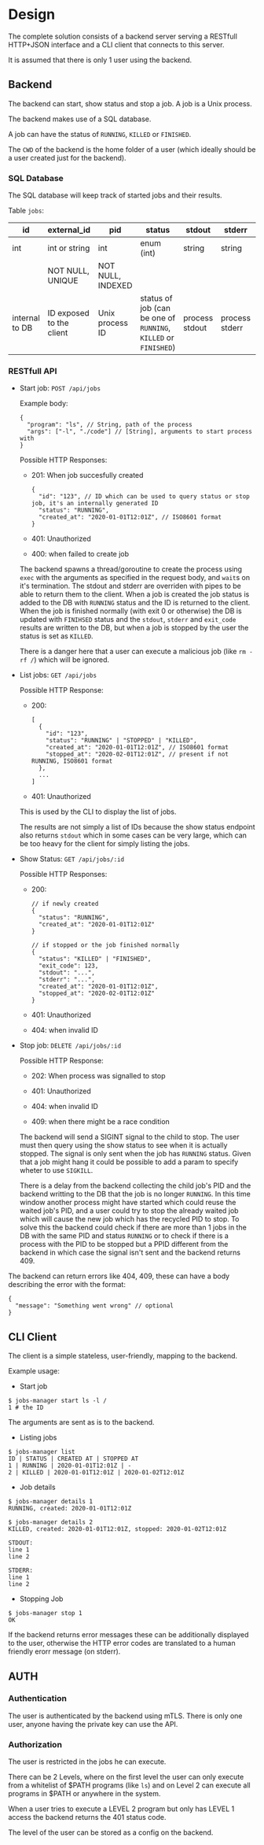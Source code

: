 # Design

The complete solution consists of a backend server serving a RESTfull HTTP+JSON interface and a CLI client that connects to this server. 

It is assumed that there is only 1 user using the backend.

## Backend

The backend can start, show status and stop a job. A job is a Unix process.

The backend makes use of a SQL database.

A job can have the status of `RUNNING`, `KILLED` or `FINISHED`.

The `CWD` of the backend is the home folder of a user (which ideally should be a user created just for the backend).

### SQL Database

The SQL database will keep track of started jobs and their results.

Table `jobs`:

| id | external_id | pid | status | stdout | stderr | exit_code | created_at | stopped_at |
| -- | ----------- | --- | ------ | ------ | ------ | --------- | ---------- | ------- |
| int | int or string | int | enum (int) | string | string | int | datetime | datetime
|     | NOT NULL, UNIQUE | NOT NULL, INDEXED | |||| NOT NULL, INDEXED | INDEXED
| internal to DB | ID exposed to the client | Unix process ID | status of job (can be one of `RUNNING`, `KILLED` or `FINISHED`) | process stdout | process stderr | process exit code when status `KILLED` or `FINISHED` | time when job started | time when job killed or finished


### RESTfull API

- Start job: `POST /api/jobs`

  Example body:
  ```
  {
    "program": "ls", // String, path of the process
    "args": ["-l", "./code"] // [String], arguments to start process with
  }
  ```

  Possible HTTP Responses:

  - 201: When job succesfully created
    ```
    {
      "id": "123", // ID which can be used to query status or stop job, it's an internally generated ID
      "status": "RUNNING",
      "created_at": "2020-01-01T12:01Z", // ISO8601 format
    }
    ```

  - 401: Unauthorized

  - 400: when failed to create job


  The backend spawns a thread/goroutine to create the process using `exec` with the arguments as specified in the request body, and `wait`s on it's termination. The stdout and stderr are overriden with pipes to be able to return them to the client. When a job is created the job status is added to the DB with `RUNNING` status and the ID is returned to the client. When the job is finished normally (with exit 0 or otherwise) the DB is updated with `FINIHSED` status and the `stdout`, `stderr` and `exit_code` results are written to the DB, but when a job is stopped by the user the status is set as `KILLED`.

  There is a danger here that a user can execute a malicious job (like `rm -rf /`) which will be ignored.

- List jobs: `GET /api/jobs`

  Possible HTTP Response:

  - 200:
    ```
    [
      {
        "id": "123",
        "status": "RUNNING" | "STOPPED" | "KILLED",
        "created_at": "2020-01-01T12:01Z", // ISO8601 format
        "stopped_at": "2020-02-01T12:01Z", // present if not RUNNING, ISO8601 format
      },
      ...
    ]
    ```

  - 401: Unauthorized

  This is used by the CLI to display the list of jobs.

  The results are not simply a list of IDs because the show status endpoint also returns `stdout` which in some cases can be very large, which can be too heavy for the client for simply listing the jobs. 

- Show Status: `GET /api/jobs/:id`

  Possible HTTP Responses:
  
  - 200:
    ```
    // if newly created
    {
      "status": "RUNNING",
      "created_at": "2020-01-01T12:01Z"
    }

    // if stopped or the job finished normally
    {
      "status": "KILLED" | "FINISHED",
      "exit_code": 123,
      "stdout": "...",
      "stderr": "...",
      "created_at": "2020-01-01T12:01Z",
      "stopped_at": "2020-02-01T12:01Z"
    }
    ```

  - 401: Unauthorized

  - 404: when invalid ID


- Stop job: `DELETE /api/jobs/:id`

  Possible HTTP Response:

  - 202: When process was signalled to stop

  - 401: Unauthorized

  - 404: when invalid ID

  - 409: when there might be a race condition

  The backend will send a SIGINT signal to the child to stop. The user must then query using the show status to see when it is actually stopped. The signal is only sent when the job has `RUNNING` status. Given that a job might hang it could be possible to add a param to specify wheter to use `SIGKILL`.

  There is a delay from the backend collecting the child job's PID and the backend writting to the DB that the job is no longer `RUNNING`. In this time window another process might have started which could reuse the waited job's PID, and a user could try to stop the already waited job which will cause the new job which has the recycled PID to stop. To solve this the backend could check if there are more than 1 jobs in the DB with the same PID and status `RUNNING` or to check if there is a process with the PID to be stopped but a PPID different from the backend in which case the signal isn't sent and the backend returns 409.

The backend can return errors like 404, 409, these can have a body describing the error with the format:
```
{
  "message": "Something went wrong" // optional
}
```

## CLI Client

The client is a simple stateless, user-friendly, mapping to the backend.

Example usage:

- Start job
```shell
$ jobs-manager start ls -l /
1 # the ID
```

The arguments are sent as is to the backend.

- Listing jobs
```shellscript
$ jobs-manager list
ID | STATUS | CREATED AT | STOPPED AT
1 | RUNNING | 2020-01-01T12:01Z | -
2 | KILLED | 2020-01-01T12:01Z | 2020-01-02T12:01Z
```

- Job details
```shellscript
$ jobs-manager details 1
RUNNING, created: 2020-01-01T12:01Z

$ jobs-manager details 2
KILLED, created: 2020-01-01T12:01Z, stopped: 2020-01-02T12:01Z

STDOUT:
line 1
line 2

STDERR:
line 1 
line 2
```

- Stopping Job

```shellscript
$ jobs-manager stop 1
OK
```

If the backend returns error messages these can be additionally displayed to the user, otherwise the HTTP error codes are translated to a human friendly erorr message (on stderr).

## AUTH

### Authentication

The user is authenticated by the backend using mTLS. There is only one user, anyone having the private key can use the API.

### Authorization

The user is restricted in the jobs he can execute.

There can be 2 Levels, where on the first level the user can only execute from a whitelist of $PATH programs (like `ls`) and on Level 2 can execute all programs in $PATH or anywhere in the system.

When a user tries to execute a LEVEL 2 program but only has LEVEL 1 access the backend returns the 401 status code.

The level of the user can be stored as a config on the backend.